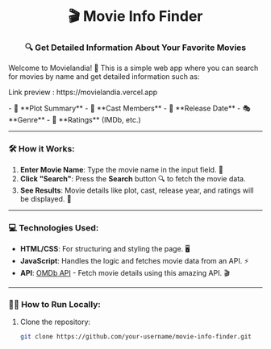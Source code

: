 <h1 align="center">🎬 Movie Info Finder</h1>
<h3 align="center">🔍 Get Detailed Information About Your Favorite Movies</h3>

Welcome to Movielandia! 🎥 This is a simple web app where you can search for movies by name and get detailed information such as:
<p>Link preview : https://movielandia.vercel.app</p>
- 📜 **Plot Summary**
- 👥 **Cast Members**
- 📅 **Release Date**
- 🎭 **Genre**
- 🌟 **Ratings** (IMDb, etc.)

---

### 🛠️ **How it Works:**

1. **Enter Movie Name**: Type the movie name in the input field. 📝
2. **Click "Search"**: Press the **Search** button 🔍 to fetch the movie data.
3. **See Results**: Movie details like plot, cast, release year, and ratings will be displayed. 🎉

---

### 💻 **Technologies Used:**

- **HTML/CSS**: For structuring and styling the page. 🖥️
- **JavaScript**: Handles the logic and fetches movie data from an API. ⚡
- **API**: [OMDb API](http://www.omdbapi.com/) - Fetch movie details using this amazing API. 🎬

---

### 🏃‍♂️ **How to Run Locally:**

1. Clone the repository:
   ```bash
   git clone https://github.com/your-username/movie-info-finder.git
